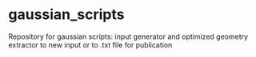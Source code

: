 # gaussian_scripts
Repository for gaussian scripts: input generator and optimized geometry extractor to new input or to .txt file for publication

